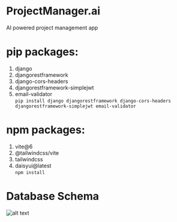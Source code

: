 # ProjectManager.ai
AI powered project management app

# pip packages:
1. django
2. djangorestframework
3. django-cors-headers
4. djangorestframework-simplejwt
5. email-validator  
```pip install django djangorestframework django-cors-headers djangorestframework-simplejwt email-validator```

# npm packages:
1. vite@6 
2. @tailwindcss/vite 
3. tailwindcss
4. daisyui@latest  
```npm install```

# Database Schema
![alt text](database_schema.png)